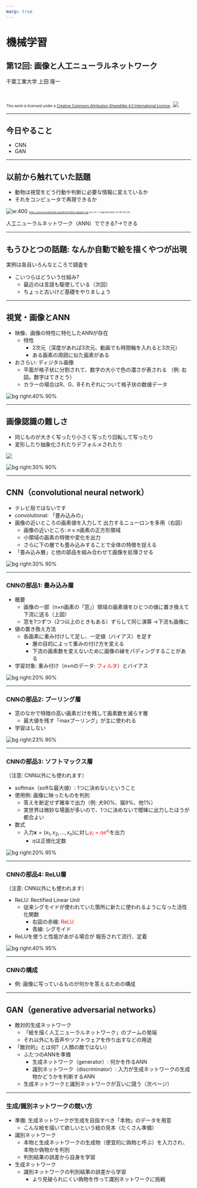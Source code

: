 ```yaml
---
marp: true
---
```


<!-- footer: "機械学習（と統計）第12回" -->

# 機械学習

## 第12回: 画像と人工ニューラルネットワーク

千葉工業大学 上田 隆一

<br />

<span style="font-size:70%">This work is licensed under a </span>[<span style="font-size:70%">Creative Commons Attribution-ShareAlike 4.0 International License</span>](https://creativecommons.org/licenses/by-sa/4.0/).
![](https://i.creativecommons.org/l/by-sa/4.0/88x31.png)

---

<!-- paginate: true -->

## 今日やること

- CNN
- GAN

---

## 以前から触れていた話題

- 動物は視覚をどう行動や判断に必要な情報に変えているか
- それをコンピュータで再現できるか

![w:400](./figs/Retina-diagram.svg.png)<span style="font-size:40%">（https://commons.wikimedia.org/wiki/File:Retina-diagram.svg, by S. R. Y. Cajal and Chrkl, CC-BY-SA 3.0）</span>

人工ニューラルネットワーク（ANN）でできる?$\rightarrow$できる

---

## もうひとつの話題: なんか自動で絵を描くやつが出現

実例は各自いろんなところで調査を

- こいつらはどういう仕組み?
    - 最近のは言語も駆使している（次回）
    - ちょっと古いけど基礎をやりましょう

---

## 視覚・画像とANN

- 映像、画像の特性に特化したANNが存在
    - 特性
       - 2次元（深度があれば3次元、動画でも時間軸を入れると3次元）
       - ある画素の周囲に似た画素がある
- おさらい: ディジタル画像
    - 平面が格子状に分割されて、数字の大小で色の濃さが表される
    （例: 右図。数字はてきとう）
    - カラーの場合はR、G、Bそれぞれについて格子状の数値データ

![bg right:40% 90%](./figs/cat_mono.png)

---

## 画像認識の難しさ

- 同じものが大きく写ったり小さく写ったり回転して写ったり
- 変形したり抽象化されたりデフォルメされたり

![](./figs/dots_varisous.png)

![bg right:30% 90%](./figs/cat_back.png)

---

## CNN（convolutional neural network）

- テレビ局ではないです
- convolutional: 「畳み込みの」
-  画像の近いところの画素値を入力して
出力するニューロンを多用（右図）
    - 画像の近いところ: $n\times n$画素の正方形領域
    - 小領域の画素の特徴や変化を出力
    - さらに下の層でも畳み込みすることで全体の特徴を捉える
- 「畳み込み層」と他の部品を組み合わせて画像を処理させる

![bg right:30% 90%](./figs/convolution_neuron.png)

---

### CNNの部品1: 畳み込み層

- 概要
    - 画像の一部（n$\times$n画素の「窓」）領域の画素値をひとつの値に置き換えて下流に送る（上図）
    - 窓を1つずつ（2つ以上のときもある）ずらして同じ演算
    $\rightarrow$下流も画像に
- 値の置き換え方法
    - 各画素に重み付けして足し、一定値（バイアス）を足す
        - 層の目的によって重みの付け方を変える
        - 下流の画素数を変えないために画像の縁をパディングすることがある
- 学習対象: 重み付け（n$\times$nのデータ: <span style="color:red">フィルタ</span>）とバイアス

![bg right:20% 90%](./figs/cnn_conv.png)

---

### CNNの部品2: プーリング層 

- 窓のなかで特徴の高い画素だけを残して画素数を減らす層
    - 最大値を残す「maxプーリング」が主に使われる
- 学習はしない

![bg right:23% 90%](./figs/cnn_pooling.png)

---

### CNNの部品3: ソフトマックス層
（注意: CNN以外にも使われます）

- softmax（softな最大値）: 1つに決めないということ
- 使用例: 画像に映ったものを判別
    - 答えを断定せず確率で出力（例: 犬90%、猫9%、他1%）
    - 実世界は微妙な場面が多いので、1つに決めないで曖昧に出力したほうが都合よい
- 数式
    - 入力$\boldsymbol{x} = (x_1, x_2, \dots, x_n)$に対し<span style="color:red">$y_i = \eta e^{x_i}$</span>を出力
        - $\eta$は正規化定数

![bg right:20% 95%](./figs/softmax_layer.png)

---

### CNNの部品4: ReLU層

（注意: CNN以外にも使われます）

- ReLU: Rectified Linear Unit
    - 従来シグモイドが使われていた箇所に新たに使われるようになった活性化関数
        - 右図の赤線: <span style="color:red">ReLU</span>
        - 青線: シグモイド
- ReLUを使うと性能があがる場合が
報告されて流行、定着

![bg right:40% 95%](./figs/relu.png)

---

### CNNの構成

- 例: 画像に写っているものが何かを答えるための構成


---

## GAN（generative adversarial networks）

- 敵対的生成ネットワーク
    - 「絵を描く人工ニューラルネットワーク」のブームの発端
    - それ以外にも音声やソフトウェアを作り出すなどの用途
- 「敵対的」とは何?（人類の敵ではない）
    - ふたつのANNを準備
        - 生成ネットワーク（generator）: 何かを作るANN
        - 識別ネットワーク（discriminator）: 入力が生成ネットワークの生成物かどうかを判断するANN
    - 生成ネットワークと識別ネットワークが互いに競う（次ページ）

---

### 生成/識別ネットワークの競い方

- 準備: 生成ネットワークが生成を目指すべき「本物」のデータを用意
    - こんな絵を描いて欲しいという絵の見本（たくさん準備）
- 識別ネットワーク
    - 本物と生成ネットワークの生成物（便宜的に偽物と呼ぶ）を入力され、
    本物か偽物かを判別
    - 判別結果の誤差から自身を学習
- 生成ネットワーク
    - 識別ネットワークの判別結果の誤差から学習
        - より見破られにくい偽物を作って識別ネットワークに挑戦

